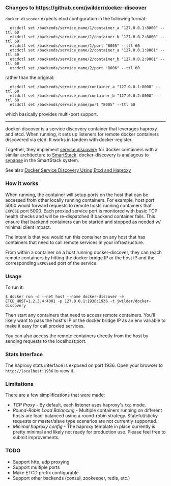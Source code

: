 ### Changes to https://github.com/jwilder/docker-discover

`docker-discover` expects etcd configuration in the following format:

      etcdctl set /backends/service_name/1/container_a "127.0.0.1:8000" --ttl 60
      etcdctl set /backends/service_name/1/container_b "127.0.0.2:8000" --ttl 60
      etcdctl set /backends/service_name/1/port "8005" --ttl 60
      etcdctl set /backends/service_name/2/container_a "127.0.0.1:8001" --ttl 60
      etcdctl set /backends/service_name/2/container_b "127.0.0.2:8001" --ttl 60
      etcdctl set /backends/service_name/2/port "8006" --ttl 60

rather than the original:

      etcdctl set /backends/service_name/container_a "127.0.0.1:8000" --ttl 60
      etcdctl set /backends/service_name/container_b "127.0.0.2:8000" --ttl 60
      etcdctl set /backends/service_name/port "8005" --ttl 60

which basically provides multi-port support.

------

docker-discover is a service discovery container that leverages haproxy and etcd.  When running,
it sets up listeners for remote docker containers discovered via etcd.  It works in tandem with
docker-register.

Together, they implement [service discovery][2] for docker containers with a similar architecture
to [SmartStack][3].  docker-discovery is analagous to [synapse][4] in the SmartStack system.

See also [Docker Service Discovery Using Etcd and Haproxy][5]

### How it works

When running, the container will setup ports on the host that can be accessed from other locally
running containers.  For example, host port 5000 would forward requests to remote hosts running
containers that `EXPOSE` port 5000.  Each proxied service port is monitored with basic TCP health
checks and will be re-dispatched if backend container fails.  This ensure that backend containers
can be started and stopped as needed w/ minimal client impact.

The intent is that you would run this container on any host that has containers that need to call
remote services in your infrastructure.

From within a container on a host running docker-discover, they can reach remote containers by hitting
the docker bridge IP or the host IP and the corresponding `EXPOSE`ed port of the service.

### Usage

To run it:

    $ docker run -d --net host --name docker-discover -e ETCD_HOST=1.2.3.4:4001 -p 127.0.0.1:1936:1936 -t jwilder/docker-discovery

Then start any containers that need to access remote containers.  You'll likely want to pass the host's
 IP or the docker bridge IP as an env variable to make it easy for call proxied services.

You can also access the remote containers directly from the host by sending requests to the
localhost:port.

### Stats Interface

The haproxy stats interface is exposed on port 1936.  Open your browser to `http://localhost:1936` to view it.

### Limitations

There are a few simplifications that were made:

* *TCP Proxy* - By default, each listener uses haproxy's `tcp` mode.
* *Round-Robin Load Balancing* - Multiple containers running on different hosts are load-balanced
using a round-robin strategy.  Stateful/sticky requests or master/slave type scenarios are not
currently supported.
* *Minimal haproxy config* - The haproxy template in place currently is pretty minimal and likely not ready for production use.  Please feel free to submit improvements.

[1]: https://github.com/jwilder/docker-gen
[2]: http://jasonwilder.com/blog/2014/02/04/service-discovery-in-the-cloud/
[3]: http://nerds.airbnb.com/smartstack-service-discovery-cloud/
[4]: https://github.com/airbnb/synapse
[5]: http://jasonwilder.com/blog/2014/07/15/docker-service-discovery/

### TODO

* Support http, udp proxying
* Support multiple ports
* Make ETCD prefix configurable
* Support other backends (consul, zookeeper, redis, etc.)
